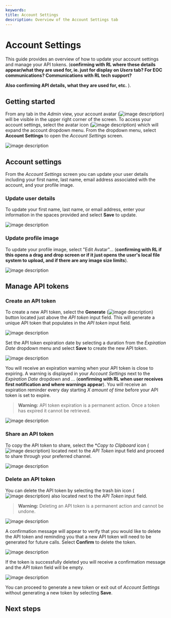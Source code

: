 ```yaml
---
keywords:
title: Account Settings
description: Overview of the Account Settings tab
---
```

# Account Settings

This guide provides an overview of how to update your account settings and manage your API tokens.
(**confirming with RL where these details appear/what they are used for, ie. just for display on *Users* tab? For EOC communications? Communications with RL tech support?**

**Also confirming API details, what they are used for, etc.** ).

## Getting started

From any tab in the *Admin* view, your account avatar (![image description](../images/icon-avatar.png)) will be visible in the upper right corner of the screen. To access your account settings, select the avatar icon (![image description](../images/icon-avatar.png)) which will expand the account dropdown menu. From the dropdown menu, select **Account Settings** to open the *Account Settings* screen.

![image description](images/account-select-settings.png)

## Account settings

From the *Account Settings* screen you can update your user details including your first name, last name, email address associated with the account, and your profile image. 

### Update user details

To update your first name, last name, or email address, enter your information in the spaces provided and select **Save** to update.

![image description](images/account-userdetails.png)

### Update profile image

To update your profile image, select "Edit Avatar"... (**confirming with RL if this opens a drag and drop screen or if it just opens the user's local file system to upload, and if there are any image size limits**).

![image description](images/account-edit-avatar.png)

## Manage API tokens

### Create an API token

To create a new API token, select the **Generate** (![image description](images/icon-generate.png)) button located just above the *API token* input field. This will generate a unique API token that populates in the *API token* input field.

![image description](images/account-select-generate.png)

Set the API token expiration date by selecting a duration from the *Expiration Date* dropdown menu and select **Save** to create the new API token.

![image description](images/account-expiration-dropdown.png)

You will receive an expiration warning when your API token is close to expiring. A warning is displayed in your *Account Settings* next to the *Expiration Date* dropdown and ... (**confirming with RL when user receives first notification and where warnings appear**). You will receive an expiration reminder every day starting *X amount of time* before your API token is set to expire.

> **Warning:** API token expiration is a permanent action. Once a token has expired it cannot be retrieved.

![image description](images/account-expiration-warning.png)

### Share an API token

To copy the API token to share, select the **Copy to Clipboard* icon (![image description](images/icon-copy.png)) located next to the *API Token* input field and proceed to share through your preferred channel.

![image description](images/account-select-copy.png)

### Delete an API token

You can delete the API token by selecting the trash bin icon (![image description](images/icon-delete.png)) also located next to the *API Token* input field.

> **Warning:** Deleting an API token is a permanent action and cannot be undone.

![image description](images/account-select-delete.png)

A confirmation message will appear to verify that you would like to delete the API token and reminding you that a new API token will need to be generated for future calls. Select **Confirm** to delete the token.

![image description](images/account-confirm-delete.png)

If the token is successfully deleted you will receive a confirmation message and the *API token* field will be empty.

![image description](images/account-delete-success.png)

You can proceed to generate a new token or exit out of *Account Settings* without generating a new token by selecting **Save**.

## Next steps
